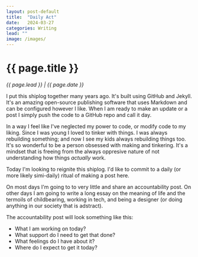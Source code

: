 ```yaml
---
layout: post-default
title:  "Daily Act"
date:   2024-03-27
categories: Writing
lead: ""
image: /images/
---
```


<h1>{{ page.title }}</h1>
<em>{{ page.lead }} | {{ page.date }}</em>

I put this shiplog together many years ago. It's built using GitHub and Jekyll. It's an amazing open-source publishing software that uses Markdown and can be configured however I like. When I am ready to make an update or a post I simply push the code to a GitHub repo and call it day.

In a way I feel like I've neglected my power to code, or modify code to my liking. Since I was young I loved to tinker with things. I was always rebuilding something; and now I see my kids always rebuilding things too. It's so wonderful to be a person obsessed with making and tinkering. It's a mindset that is freeing from the always oppresive nature of not understanding how things *actually* work.

Today I'm looking to reignite this shiplog. I'd like to commit to a daily (or more likely simi-daily) ritual of making a post here.

On most days I'm going to to very little and share an accountability post. On other days I am going to write a long essay on the meaning of life and the termoils of childbearing, working in tech, and being a designer (or doing anything in our society that is adstract).

The accountability post will look something like this:

- What I am working on today?
- What support do I need to get that done?
- What feelings do I have about it?
- Where do I expect to get it today?